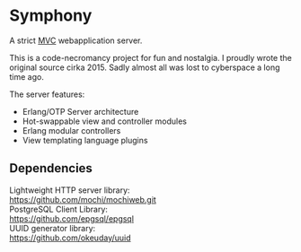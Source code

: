 # Symphony
A strict <a href="https://en.wikipedia.org/wiki/Model%E2%80%93view%E2%80%93controller">MVC</a> webapplication server.

This is a code-necromancy project for fun and nostalgia. I proudly wrote the original source cirka 2015. Sadly almost all was lost to cyberspace a long time ago.

The server features:
* Erlang/OTP Server architecture
* Hot-swappable view and controller modules
* Erlang modular controllers
* View templating language plugins

## Dependencies
Lightweight HTTP server library:<br />
  https://github.com/mochi/mochiweb.git<br />
PostgreSQL Client Library:<br />
  https://github.com/epgsql/epgsql<br />
UUID generator library:<br />
  https://github.com/okeuday/uuid<br />

